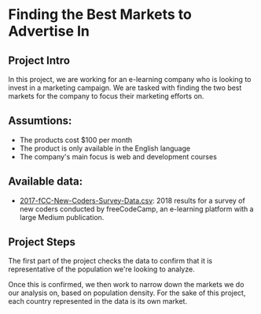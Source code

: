 # Finding the Best Markets to Advertise In

## Project Intro

In this project, we are working for an e-learning company who is looking to invest in a marketing campaign. We are tasked with finding the two best markets for the company to focus their marketing efforts on.

## Assumtions:
- The products cost $100 per month
- The product is only available in the English language
- The company's main focus is web and development courses

## Available data:
- [2017-fCC-New-Coders-Survey-Data.csv](https://github.com/capvkd/portfolio/blob/master/Finding%20the%20Best%20Markets%20to%20Advertise%20In/2017-fCC-New-Coders-Survey-Data.csv): 2018 results for a survey of new coders conducted by freeCodeCamp, an e-learning platform with a large Medium publication.

## Project Steps
The first part of the project checks the data to confirm that it is representative of the population we're looking to analyze.

Once this is confirmed, we then work to narrow down the markets we do our analysis on, based on population density. For the sake of this project, each country represented in the data is its own market.

